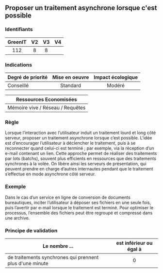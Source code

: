## Proposer un traitement asynchrone lorsque c'est possible

### Identifiants

| GreenIT |  V2  |  V3  |  V4  |
|:-------:|:----:|:----:|:----:|
|   112   |  8 |  8 |      |

### Indications

| Degré de priorité |      Mise en oeuvre       |  Impact écologique    | 
|-------------------|:-------------------------:|:---------------------:|
| Conseillé         | Standard                  | Modéré                | 


|Ressources Economisées                                      |
|:----------------------------------------------------------:|
| Mémoire vive / Réseau / Requêtes    |

### Règle

Lorsque l’interaction avec l’utilisateur induit un traitement lourd et long côté serveur, proposer un traitement asynchrone lorsque c’est possible.
L’idée est d’encourager l’utilisateur à déclencher le traitement, puis à se reconnecter quand celui-ci est terminé ; 
par exemple, via la réception d’un e-mail contenant un lien.
Cette approche permet de réaliser des traitements par lots (batchs), souvent plus efficients en ressources que des traitements synchrones à la volée.
On libère ainsi les serveurs de présentation, qui peuvent prendre en charge d’autres internautes pendant que le traitement s’effectue en mode asynchrone côté serveur.

### Exemple

Dans le cas d’un service en ligne de conversion de documents bureautiques, inciter l’utilisateur à déposer ses fichiers en une seule fois, puis l’avertir par e-mail lorsque le traitement est terminé. Pour optimiser le processus, l’ensemble des fichiers peut être regroupé et compressé dans une archive.

### Principe de validation

| Le nombre ...     | est inférieur ou égal à   |  
|-------------------|:-------------------------:|
| de traitements synchrones qui prennent plus d'une minute  | 0  |
